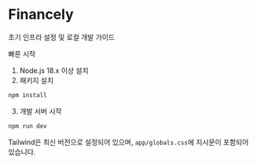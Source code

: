 # Financely

초기 인프라 설정 및 로컬 개발 가이드

빠른 시작

1. Node.js 18.x 이상 설치
2. 패키지 설치

```bash
npm install
```

3. 개발 서버 시작

```bash
npm run dev
```

Tailwind은 최신 버전으로 설정되어 있으며, `app/globals.css`에 지시문이 포함되어 있습니다.
